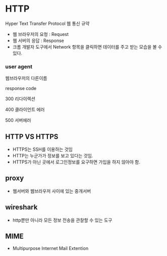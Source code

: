 # HTTP

Hyper Text Transfer Protocol 웹 통신 규약

- 웹 브라우저의 요청 :   Request
- 웹 서버의 응답 :  Response
- 크롬 개발자 도구에서 Network 항목을 클릭하면 데이터를 주고 받는 모습을 볼 수 있다. 

### user agent 

웹브라우저의 다른이름



response code

300 리다이렉션

400 클라이언트 에러

500 서버에러



## HTTP VS HTTPS

- HTTPS는 SSH를 이용하는 것임
- HTTP는 누군가가 정보를 보고 있다는 것임.
- HTTPS가 아닌 곳에서 로그인정보를 요구하면 가입을 하지 않아야 함.



## proxy

- 웹서버와 웹브라우저 사이에 있는 중개서버



## wireshark

- http뿐만 아니라 모든 정보 전송을 관찰할 수 있는 도구



## MIME

- Multipurpose Internet Mail Extention